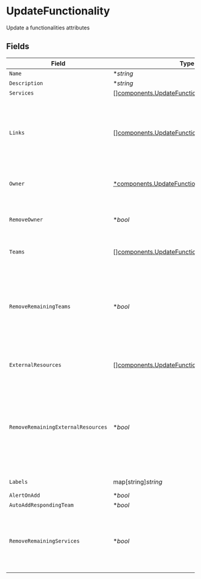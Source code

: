 # UpdateFunctionality

Update a functionalities attributes


## Fields

| Field                                                                                                                                                                                                        | Type                                                                                                                                                                                                         | Required                                                                                                                                                                                                     | Description                                                                                                                                                                                                  |
| ------------------------------------------------------------------------------------------------------------------------------------------------------------------------------------------------------------ | ------------------------------------------------------------------------------------------------------------------------------------------------------------------------------------------------------------ | ------------------------------------------------------------------------------------------------------------------------------------------------------------------------------------------------------------ | ------------------------------------------------------------------------------------------------------------------------------------------------------------------------------------------------------------ |
| `Name`                                                                                                                                                                                                       | **string*                                                                                                                                                                                                    | :heavy_minus_sign:                                                                                                                                                                                           | N/A                                                                                                                                                                                                          |
| `Description`                                                                                                                                                                                                | **string*                                                                                                                                                                                                    | :heavy_minus_sign:                                                                                                                                                                                           | N/A                                                                                                                                                                                                          |
| `Services`                                                                                                                                                                                                   | [][components.UpdateFunctionalityService](../../models/components/updatefunctionalityservice.md)                                                                                                             | :heavy_minus_sign:                                                                                                                                                                                           | N/A                                                                                                                                                                                                          |
| `Links`                                                                                                                                                                                                      | [][components.UpdateFunctionalityLink](../../models/components/updatefunctionalitylink.md)                                                                                                                   | :heavy_minus_sign:                                                                                                                                                                                           | An array of links to associate with this functionality. This will remove all links not present in the patch. Only acts if 'links' key is included in the payload.                                            |
| `Owner`                                                                                                                                                                                                      | [*components.UpdateFunctionalityOwner](../../models/components/updatefunctionalityowner.md)                                                                                                                  | :heavy_minus_sign:                                                                                                                                                                                           | An object representing a Team that owns the functionality                                                                                                                                                    |
| `RemoveOwner`                                                                                                                                                                                                | **bool*                                                                                                                                                                                                      | :heavy_minus_sign:                                                                                                                                                                                           | If you are trying to remove a team as an owner from a functionality, set this to 'true'                                                                                                                      |
| `Teams`                                                                                                                                                                                                      | [][components.UpdateFunctionalityTeam](../../models/components/updatefunctionalityteam.md)                                                                                                                   | :heavy_minus_sign:                                                                                                                                                                                           | An array of teams to attach to this functionality.                                                                                                                                                           |
| `RemoveRemainingTeams`                                                                                                                                                                                       | **bool*                                                                                                                                                                                                      | :heavy_minus_sign:                                                                                                                                                                                           | If set to true, any teams tagged on the service that are not included in the given array will be removed. Set this to true if you want to do a replacement operation for the teams                           |
| `ExternalResources`                                                                                                                                                                                          | [][components.UpdateFunctionalityExternalResource](../../models/components/updatefunctionalityexternalresource.md)                                                                                           | :heavy_minus_sign:                                                                                                                                                                                           | An array of external resources to attach to this service.                                                                                                                                                    |
| `RemoveRemainingExternalResources`                                                                                                                                                                           | **bool*                                                                                                                                                                                                      | :heavy_minus_sign:                                                                                                                                                                                           | If set to true, any external_resources tagged on the service that are not included in the given array will be removed. Set this to true if you want to do a replacement operation for the external_resources |
| `Labels`                                                                                                                                                                                                     | map[string]*string*                                                                                                                                                                                          | :heavy_minus_sign:                                                                                                                                                                                           | A hash of label keys and values                                                                                                                                                                              |
| `AlertOnAdd`                                                                                                                                                                                                 | **bool*                                                                                                                                                                                                      | :heavy_minus_sign:                                                                                                                                                                                           | N/A                                                                                                                                                                                                          |
| `AutoAddRespondingTeam`                                                                                                                                                                                      | **bool*                                                                                                                                                                                                      | :heavy_minus_sign:                                                                                                                                                                                           | N/A                                                                                                                                                                                                          |
| `RemoveRemainingServices`                                                                                                                                                                                    | **bool*                                                                                                                                                                                                      | :heavy_minus_sign:                                                                                                                                                                                           | Set this to true if you want to remove all of the services that are not included in the services array from the functionality                                                                                |